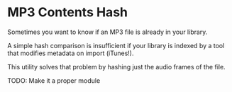 # MP3 Contents Hash

Sometimes you want to know if an MP3 file is already in your library.

A simple hash comparison is insufficient if your library is indexed by
a tool that modifies metadata on import (iTunes!). 

This utility solves that problem by hashing just the audio frames of the file.

TODO: Make it a proper module
